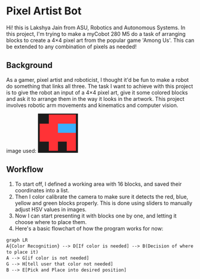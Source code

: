 # Pixel Artist Bot
Hi! this is Lakshya Jain from ASU, Robotics and Autonomous Systems.
In this project, I'm trying to make a myCobot 280 M5 do a task of arranging blocks to create a 4×4 pixel art from the popular game 'Among Us'.
This can be extended to any combination of pixels as needed!


## Background
As a gamer, pixel artist and roboticist, I thought it'd be fun to make a robot do something that links all three. The task I want to achieve with this project is to give the robot an input of a 4×4 pixel art, give it some colored blocks and ask it to arrange them in the way it looks in the artwork.
This project involves robotic arm movements and kinematics and computer vision.

image used:
![alt text](amongus.png)

## Workflow

 1. To start off, I defined a working area with 16 blocks, and saved their coordinates into a list. 
 2. Then I color calibrate the camera to make sure it detects the red, blue, yellow and green
blocks properly. This is done using sliders to manually adjust HSV values in images.
 3. Now I can start presenting it with blocks one by one, and letting it choose where to place them.
 4. Here's a basic flowchart of how the program works for now:
 ```mermaid
graph LR
A{Color Recognition} --> D[If color is needed] --> B(Decision of where to place it)
A --> G[if color is not needed]
G --> H[tell user that color not needed]
B --> E[Pick and Place into desired position]
```
